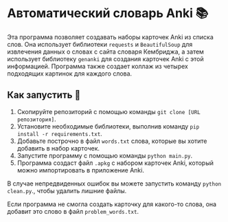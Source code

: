 # Автоматический словарь Anki 📚

Эта программа позволяет создавать наборы карточек Anki из списка слов. Она использует библиотеки `requests` и `BeautifulSoup` для извлечения данных о словах с сайта словаря Кембриджа, а затем использует библиотеку `genanki` для создания карточек Anki с этой информацией. Программа также создает коллаж из четырех подходящих картинок для каждого слова.

## Как запустить 🚀

1. Скопируйте репозиторий с помощью команды `git clone [URL репозитория]`.
2. Установите необходимые библиотеки, выполнив команду `pip install -r requirements.txt`.
3. Добавьте построчно в файл `words.txt` слова, которые вы хотите добавить в набор карточек.
4. Запустите программу с помощью команды `python main.py`.
5. Программа создаст файл `.apkg` с набором карточек Anki, который можно импортировать в приложение Anki.

В случае непредвиденных ошибок вы можете запустить команду `python clean.py`., чтобы удалить лишние файлы.

Если программа не смогла создать карточку для какого-то слова, она добавит это слово в файл `problem_words.txt`.
